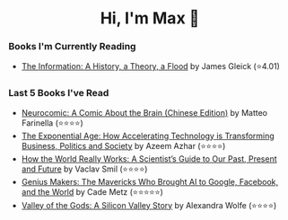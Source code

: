 <h1 align="center">Hi, I'm Max 👋</h1>

<!-- <p align="center">
  <a href="https://discordapp.com/channels/@me/USERID/694118037036466187">
    <img alt="Discord" title="Discord" height="48" width="48" src="assets/discordIcon.svg">
  </a>
</p>-->

### Books I'm Currently Reading

<!-- GOODREADS-LIST:START -->
- [The Information: A History, a Theory, a Flood](https://www.goodreads.com/review/show/4242810278?utm_medium=api&utm_source=rss) by James Gleick (⭐️4.01)
<!-- GOODREADS-LIST:END -->
### Last 5 Books I've Read

<!-- GOODREADS-READ-LIST:START -->
- [Neurocomic: A Comic About the Brain (Chinese Edition)](https://www.goodreads.com/review/show/5352457074?utm_medium=api&utm_source=rss) by Matteo Farinella (⭐⭐⭐⭐)
- [The Exponential Age: How Accelerating Technology is Transforming Business, Politics and Society](https://www.goodreads.com/review/show/5083518649?utm_medium=api&utm_source=rss) by Azeem Azhar (⭐⭐⭐⭐)
- [How the World Really Works: A Scientist’s Guide to Our Past, Present and Future](https://www.goodreads.com/review/show/5192853030?utm_medium=api&utm_source=rss) by Vaclav Smil (⭐⭐⭐⭐)
- [Genius Makers: The Mavericks Who Brought AI to Google, Facebook, and the World](https://www.goodreads.com/review/show/4846933121?utm_medium=api&utm_source=rss) by Cade Metz (⭐⭐⭐⭐⭐)
- [Valley of the Gods: A Silicon Valley Story](https://www.goodreads.com/review/show/5133971920?utm_medium=api&utm_source=rss) by Alexandra Wolfe (⭐⭐⭐⭐)
<!-- GOODREADS-READ-LIST:END -->
